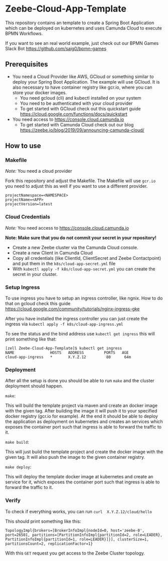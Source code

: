 # Zeebe-Cloud-App-Template

This repository contains an template to create a Spring Boot Application which can be deployed on kubernetes and uses Camunda Cloud to execute BPMN Workflows.


If you want to see an real world example, just check out our BPMN Games Slack Bot https://github.com/saig0/bpmn-games

## Prerequisites

 * You need a Cloud Provider like AWS, GCloud or something similar to deploy your Spring Boot Application.
The example will use GCloud. It is also necessary to have container registry like gcr.io, where you can store your docker images.
   * You need gcloud (cli) and kubectl installed on your system
   * You need to be authenticated with your cloud provider
   * To get started with GCloud check out this quickstart guide https://cloud.google.com/functions/docs/quickstart
 * You need access to https://console.cloud.camunda.io
   * To get started with Camunda Cloud check out our blog https://zeebe.io/blog/2019/09/announcing-camunda-cloud/

## How to use

### Makefile

*Note:* You need a cloud provider

Fork this repository and adjust the Makefile.
The Makefile will use `gcr.io` you need to adjust this as well if you want to use a different provider.
```
projectNamespace=<NAMESPACE>
projectName=<APP>
projectVersion=latest
```

### Cloud Credentials

*Note:* You need access to https://console.cloud.camunda.io

**Note: Make sure that you do not commit your secret in your repository!**

 * Create a new Zeebe cluster via the Camunda Cloud console.
 * Create a new Client in Camunda Cloud
 * Copy all credentials (like ClientId, ClientSecret and Zeebe Contactpoint) and put them in the `k8s/cloud-app-secret.yml` file
 * With `kubectl apply -f k8s/cloud-app-secret.yml` you can create the secret in your cluster.

### Setup Ingress

To use ingress you have to setup an ingress controller, like ngnix.
How to do that on gcloud check this guide https://cloud.google.com/community/tutorials/nginx-ingress-gke

After you have installed the ingress controller you can just create the ingress via `kubectl apply -f k8s/cloud-app-ingress.yml`

To see the status and the bind address use `kubectl get ingress` this will print something like that:
```
[zell Zeebe-Cloud-App-Template]$ kubectl get ingress
NAME                HOSTS   ADDRESS         PORTS   AGE
cloud-app-ingress   *       X.Y.Z.12         80      64m
```

### Deployment

After all the setup is done you should be able to run `make` and the cluster deployment should happen.

`make`:
  
  This will build the template project via maven and create an docker image with the given tag.
  After building the image it will push it to your specified docker registry (gcr.io for example).
  At the end it should be able to deploy the application as deployment on kubernetes and creates an services which exposes the container port such that ingress is able to forward the traffic to it.

`make build`:

  This will just build the template project and create the docker image with the given tag. It will also push the image to the given container registry.

`make deploy`:
  
  This will deploy the template docker image at kubernetes and create an service for it, which exposes the container port such that ingress is able to forward the traffic to it.

### Verify

To check if everything works, you can run `curl  X.Y.Z.12/cloud/hello`

This should print something like this:
```
TopologyImpl{brokers=[BrokerInfoImpl{nodeId=0, host='zeebe-0', port=26501, partitions=[PartitionInfoImpl{partitionId=2, role=LEADER}, PartitionInfoImpl{partitionId=1, role=LEADER}]}], clusterSize=1, partitionsCount=2, replicationFactor=1} 
```

With this `GET` request you get access to the Zeebe Cluster topology.
